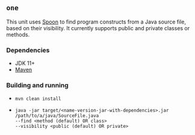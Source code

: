 ## `one`

This unit uses [Spoon](https://spoon.gforge.inria.fr/) to find program constructs from a Java source file, based on their visibility.
It currently supports public and private classes or methods.

### Dependencies
- JDK 11+
- [Maven](https://maven.apache.org/)

### Building and running

- `mvn clean install`
- ```
  java -jar target/<name-version-jar-with-dependencies>.jar /path/to/a/java/SourceFile.java
  --find <method (default) OR class>
  --visibility <public (default) OR private>
  ```
